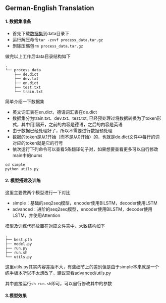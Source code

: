 ## German-English Translation

#### 1. 数据集准备
- 首先下载[数据集](http://cs.stanford.edu/~bdlijiwei/process_data.tar.gz)到data目录下
- 运行解压命令```tar -zxvf process_data.tar.gz```
- 删除压缩包```rm process_data.tar.gz```

做完以上工作后data目录结构如下
```
.
└── process_data
    ├── de.dict
    ├── dev.txt
    ├── en.dict
    ├── test.txt
    └── train.txt
```

简单介绍一下数据集
- 英文词汇表在en.dict，德语词汇表在de.dict
- 数据集分为train.txt、dev.txt、test.txt, 已经预处理过将数据转换为了token形式，其中用|隔开，之前的内容是德语，之后的内容是英语
- 由于数据已经处理好了，所以不需要进行数据预处理
- 数据的token是从1开始（而不是从0开始）的，也就是de.dict文件中每行的词对应的token就是它的行号
- 依次运行下列命令可以查看5条翻译句子对，如果想要查看更多可以自行修改main中的nums
```shell
cd simple
python utils.py
```
#### 2. 模型搭建及训练
这里主要做两个模型进行一下对比
+ simple：基础的seq2seq模型，encoder使用BiLSTM，decoder使用LSTM
+ advanced：进阶的seq2seq模型，encoder使用BiLSTM，decoder使用LSTM，并使用Attention

模型及训练代码放置在对应文件夹中，大致结构如下
```
.
├── best.pth
├── model.py
├── run.py
├── run.sh
└── utils.py
```
这里utils.py其实内容差距不大，有些细节上的差别但是由于simple本来就是一个练手版本所以不太想改了，建议查看advanced/utils.py

其中直接运行`sh run.sh`即可，可以自行修改其中的参数

#### 3.模型效果
